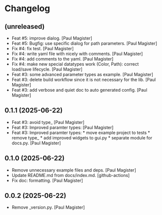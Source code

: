 Changelog
=========


(unreleased)
------------
- Feat #5: improve dialog. [Paul Magister]
- Feat #5: Bugfig: use specific dialog for path parameters. [Paul
  Magister]
- Fix #4: fix test. [Paul Magister]
- Fix #4: write yaml file with nicely with comments. [Paul Magister]
- Fix #4: add comments to the yaml. [Paul Magister]
- Fix #4: make new special datatypes work (Color, Path): correct
  load/save lifecycle. [Paul Magister]
- Feat #3: some advanced parameter types as example. [Paul Magister]
- Feat #3: delete build workflow since it is not necessary for the lib.
  [Paul Magister]
- Feat #3: add verbose and quiet doc to auto generated config. [Paul
  Magister]


0.1.1 (2025-06-22)
------------------
- Feat #3: avoid type_ [Paul Magister]
- Feat #3: Improved paramter types: [Paul Magister]
- Feat #3: Improved paramter types: * move example project to tests *
  remove type_ * add improved widgets to gui.py * separate
  module for docs.py. [Paul Magister]


0.1.0 (2025-06-22)
------------------
- Remove unnecessary example files and deps. [Paul Magister]
- Update README.md from docs/index.md. [github-actions]
- Fix doc: formatting. [Paul Magister]


0.0.2 (2025-06-22)
------------------
- Remove _version.py. [Paul Magister]


